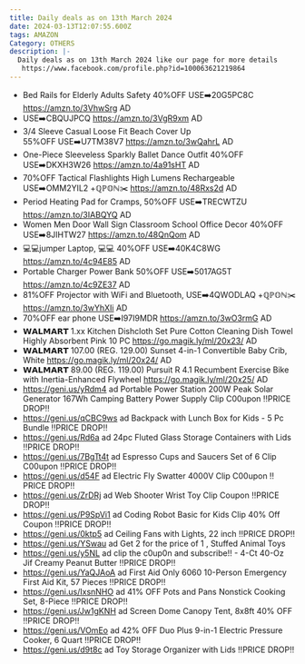 ```yaml
---
title: Daily deals as on 13th March 2024
date: 2024-03-13T12:07:55.600Z
tags: AMAZON
Category: OTHERS
description: |-
  Daily deals as on 13th March 2024 like our page for more details
   https://www.facebook.com/profile.php?id=100063621219864
---
```

* Bed Rails for Elderly Adults 
  Safety 
  40%OFF
  USE➡️20G5PC8C
  https://amzn.to/3VhwSrg
  AD
* USE➡️CBQUJPCQ	
  https://amzn.to/3VgR9xm
  AD
* 3/4 Sleeve Casual Loose Fit Beach Cover Up	
  55%OFF
  USE➡️U7TM38V7	
  https://amzn.to/3wQahrL
  AD
*  One-Piece Sleeveless Sparkly Ballet Dance Outfit 
  40%OFF
  USE➡️DKXH3W26	
  https://amzn.to/4a91sHT
  AD
* 70%OFF
  Tactical Flashlights High Lumens Rechargeable
  USE➡️OMM2YIL2 +ℚℙ𝕆ℕ✂️
  https://amzn.to/48Rxs2d
  AD
* Period Heating Pad for Cramps, 
  50%OFF
  USE➡️TRECWTZU
  https://amzn.to/3IABQYQ
  AD
*  Women Men Door Wall Sign Classroom School Office Decor
  40%OFF
  USE➡️8JIHTW27
  https://amzn.to/48QnQom
  AD
* 💻💻jumper Laptop, 💻💻
  40%OFF
  USE➡️40K4C8WG
  https://amzn.to/4c94E85
  AD
* Portable Charger Power Bank 
  50%OFF
  USE➡️5017AG5T
  https://amzn.to/4c9ZE37
  AD
* 81%OFF
  Projector with WiFi and Bluetooth,
  USE➡️4QWODLAQ +ℚℙ𝕆ℕ✂️
  https://amzn.to/3wYhXIi
  AD
* 70%OFF
  ear phone 
  USE➡️I97I9MDR
  https://amzn.to/3wO3rmG
  AD
* 𝗪𝗔𝗟𝗠𝗔𝗥𝗧 
  1.xx 
  Kitchen Dishcloth Set Pure Cotton Cleaning Dish Towel Highly Absorbent Pink 10 PC
  https://go.magik.ly/ml/20x23/
  AD
* 𝗪𝗔𝗟𝗠𝗔𝗥𝗧 
  107.00 (REG. 129.00)
  Sunset 4-in-1 Convertible Baby Crib, White
  https://go.magik.ly/ml/20x24/
  AD
* 𝗪𝗔𝗟𝗠𝗔𝗥𝗧 
  89.00 (REG. 119.00)
  Pursuit R 4.1 Recumbent Exercise Bike with Inertia-Enhanced Flywheel
  https://go.magik.ly/ml/20x25/
  AD
* https://geni.us/yRdm4  ad
  Portable Power Station 200W Peak Solar Generator 167Wh Camping Battery Power Supply
  Clip C00upon
  ‼PRICE DROP‼
* https://geni.us/qCBC9ws  ad
  Backpack with Lunch Box for Kids - 5 Pc Bundle
  ‼PRICE DROP‼
* https://geni.us/Rd6a   ad
  24pc Fluted Glass Storage Containers with Lids
  ‼PRICE DROP‼
* https://geni.us/7BgTt4t   ad
  Espresso Cups and Saucers Set of 6
  Clip C00upon
  ‼PRICE DROP‼
* https://geni.us/d54F   ad
  Electric Fly Swatter 4000V
  Clip C00upon
  ‼PRICE DROP‼
* https://geni.us/ZrDRj   ad
  Web Shooter Wrist Toy
  Clip Coupon
  ‼PRICE DROP‼
* https://geni.us/P9SpVi1  ad
  Coding Robot Basic for Kids
  Clip 40% Off Coupon
  ‼PRICE DROP‼
* https://geni.us/0ktp5   ad
  Ceiling Fans with Lights, 22 inch
  ‼PRICE DROP‼
* https://geni.us/YSwau   ad
  Get 2 for the price of 1 , Stuffed Animal Toys
* https://geni.us/y5NL   ad
  clip the c0up0n and subscribe!! - 4-Ct 40-Oz Jif Creamy Peanut Butter
  ‼PRICE DROP‼
* https://geni.us/YaQJAoA   ad
  First Aid Only 6060 10-Person Emergency First Aid Kit, 57 Pieces
  ‼PRICE DROP‼
* https://geni.us/IxsnNHO   ad
  41% OFF 
  Pots and Pans Nonstick Cooking Set, 8-Piece
  ‼PRICE DROP‼
* https://geni.us/Jw1gKNH   ad
  Screen Dome Canopy Tent, 8x8ft
  40% OFF 
  ‼PRICE DROP‼
* https://geni.us/VOmEo  ad
  42% OFF
  Duo Plus 9-in-1 Electric Pressure Cooker, 6 Quart
  ‼PRICE DROP‼
* https://geni.us/d9t8c    ad
  Toy Storage Organizer with Lids
  ‼PRICE DROP‼
